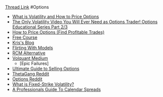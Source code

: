 
[Thread Link](https://twitter.com/volatilityswan/status/1527818233738305537?s=21&t=rBPl52HCshup62keciDNQw)
#Options 

- [What is Volatility and How to Price Options](https://www.youtube.com/watch?v=U5LZ9O6FwiQ)
- [The Only Volatility Video You Will Ever Need as Options Trader! Options Educational Series Part 2/3](https://youtu.be/VIZEJKMQQcg)
- [How to Price Options (Find Profitable Trades)](https://youtu.be/VmD74mjYS4k)
- [Free Course](https://mega.nz/folder/ekJTxKLJ#1b1GfVxz383Wz5yu5Bj3_Q)
- [Kris's Blog](https://moontowermeta.com)
- [Flirting With Models](https://www.youtube.com/channel/UCIzEfh2ZvQ9odp8mui2pn6w)
- [RCM Alternative](https://www.youtube.com/c/TheDerivativebyRCMAlternatives)
- [Volquant Medium](https://volquant.medium.com)
	- [Epic Failures]
- [Ultimate Guide to Selling Options](https://classic-desert-4cb.notion.site/Ultimate-Guide-to-Selling-Options-061ca90e28cc494eb855de5ce398af7e)
- [ThetaGang Reddit](https://www.reddit.com/r/thetagang/comments/mfbn0x/tesla_skew_slopes_diverging_across_time/)
- [Options Reddit](https://www.reddit.com/r/options/comments/8n0e2w/we_are_market_makers_ask_us_anything/)
- [What is Fixed-Strike Volatility?](https://youtu.be/rlgdUZuMf2Q)
- [A Professionals Guide To Calendar Spreads](https://www.reddit.com/r/VegaGang/comments/pe7t0h/a_professionals_guide_to_calendar_spreads/)